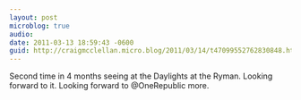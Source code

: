 ```yaml
---
layout: post
microblog: true
audio: 
date: 2011-03-13 18:59:43 -0600
guid: http://craigmcclellan.micro.blog/2011/03/14/t47099552762830848.html
---
```

Second time in 4 months seeing at the Daylights at the Ryman. Looking forward to it. Looking forward to @OneRepublic more.
